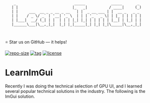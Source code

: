 ```
    _                           _____            _____       _ 
   | |                         |_   _|          / ____|     (_)
   | |     ___  __ _ _ __ _ __   | |  _ __ ___ | |  __ _   _ _ 
   | |    / _ \/ _` | '__| '_ \  | | | '_ ` _ \| | |_ | | | | |
   | |___|  __/ (_| | |  | | | |_| |_| | | | | | |__| | |_| | |
   |______\___|\__,_|_|  |_| |_|_____|_| |_| |_|\_____|\__,_|_|                                                                
        
                                                        
```

⭐ Star us on GitHub — it helps!

[![repo-size](https://img.shields.io/github/languages/code-size/imacwink/LearnImGui?style=flat)](https://github.com/imacwink/LearnImGui/archive/main.zip) [![tag](https://img.shields.io/github/v/tag/imacwink/LearnImGui)](https://github.com/imacwink/LearnImGui/tags) [![license](https://img.shields.io/github/license/imacwink/LearnImGui)](LICENSE) 

# LearnImGui
Recently I was doing the technical selection of GPU UI, and I learned several popular technical solutions in the industry. The following is the ImGui solution.
